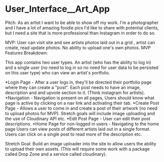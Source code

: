 # User_Interface__Art_App

Pitch: As an artist I want to be able to show off my work. I'm a photographer and I have a lot of amazing foodie pics I'd like to share with potential clients, but I need a site that is more professional than Instagram in order to do so.

MVP: User can visit site and see artists photos laid out in a grid , artist can create, read update photos. No ability to upload one's own photos.
MVP Features Breakdown:

This app contains two user types. An artist (who has the ability to log in) and a single user (no need to log in so no need for user data to be persisted on this user type) who can view an artist's portfolio.

*Login Page - After a user logs in, they'll be directed their portfolio page where they can create a "post". Each post needs to have an image, description and and upvote section to it. (Think instagram for artists).
*Navigation - Navigation is present on all pages, Users should know what page is active by clicking on a nav link and activating their tab.
*Create Post Page - Allows a user to come in and create a post of their artwork (no need to upload photos for MVP). Stretch goals will include image uploading and the use of Cloudinary API etc.
*Edit Post Page - User can edit their post descriptions.
*Home Page for non-logged in users - Navigating to the home page Users can view posts of different artists laid out in a single format. Users can click on a single post to read more of the description etc.

Stretch Goal: Build an image uploader into the site to allow users the ability to upload their own assets. (This will require some work with a package called Drop Zone and a service called cloudinary).
